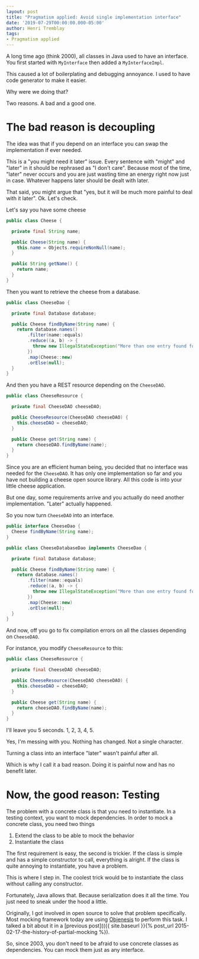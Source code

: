 ```yaml
---
layout: post 
title: "Pragmatism applied: Avoid single implementation interface"
date: '2019-07-29T00:00:00.000-05:00' 
author: Henri Tremblay 
tags:
- Pragmatism applied 
---
```


A long time ago (think 2000), all classes in Java used to have an interface.
You first started with `MyInterface` then added a `MyInterfaceImpl`.

This caused a lot of boilerplating and debugging annoyance.
I used to have code generator to make it easier.

Why were we doing that?

Two reasons. A bad and a good one.

# The bad reason is decoupling

The idea was that if you depend on an interface you can swap the implementation if ever needed.

This is a "you might need it later" issue.
Every sentence with "might" and "later" in it should be rephrased as "I don't care".
Because most of the time, "later" never occurs and you are just wasting time an energy right now just in case.
Whatever happens later should be dealt with later.

That said, you might argue that "yes, but it will be much more painful to deal with it later".
Ok. Let's check.

Let's say you have some cheese

```java
public class Cheese {

  private final String name;

  public Cheese(String name) {
    this.name = Objects.requireNonNull(name);
  }

  public String getName() {
    return name;
  }
}
```

Then you want to retrieve the cheese from a database.

```java
public class CheeseDao {

  private final Database database;

  public Cheese findByName(String name) {
    return database.names()
        .filter(name::equals)
        .reduce((a, b) -> {
          throw new IllegalStateException("More than one entry found for " + name);
        })
        .map(Cheese::new)
        .orElse(null);
  }
}
```

And then you have a REST resource depending on the `CheeseDAO`.

```java
public class CheeseResource {

  private final CheeseDAO cheeseDAO;

  public CheeseResource(CheeseDAO cheeseDAO) {
    this.cheeseDAO = cheeseDAO;
  }

  public Cheese get(String name) {
    return cheeseDAO.findByName(name);
  }
}
```

Since you are an efficient human being, you decided that no interface was needed for the `CheeseDAO`.
It has only one implementation so far and you have not building a cheese open source library.
All this code is into your little cheese application.

But one day, some requirements arrive and you actually do need another implementation.
"Later" actually happened.

So you now turn `CheeseDAO` into an interface.

```java
public interface CheeseDao {
  Cheese findByName(String name);
}

public class CheeseDatabaseDao implements CheeseDao {

  private final Database database;

  public Cheese findByName(String name) {
    return database.names()
        .filter(name::equals)
        .reduce((a, b) -> {
          throw new IllegalStateException("More than one entry found for " + name);
        })
        .map(Cheese::new)
        .orElse(null);
  }
}
```

And now, off you go to fix compilation errors on all the classes depending on `CheeseDAO`.

For instance, you modify `CheeseResource` to this:

```java
public class CheeseResource {

  private final CheeseDAO cheeseDAO;

  public CheeseResource(CheeseDAO cheeseDAO) {
    this.cheeseDAO = cheeseDAO;
  }

  public Cheese get(String name) {
    return cheeseDAO.findByName(name);
  }
}
```

I'll leave you 5 seconds. 1,   2,   3,   4,   5.

Yes, I'm messing with you.
Nothing has changed.
Not a single character.

Turning a class into an interface "later" wasn't painful after all.

Which is why I call it a bad reason. 
Doing it is painful now and has no benefit later.

# Now, the good reason: Testing

The problem with a concrete class is that you need to instantiate.
In a testing context, you want to mock dependencies.
In order to mock a concrete class, you need two things

1. Extend the class to be able to mock the behavior 
2. Instantiate the class

The first requirement is easy, the second is trickier.
If the class is simple and has a simple constructor to call, everything is alright.
If the class is quite annoying to instantiate, you have a problem.

This is where I step in.
The coolest trick would be to instantiate the class without calling any constructor.

Fortunately, Java allows that. 
Because serialization does it all the time.
You just need to sneak under the hood a little.

Originally, I got involved in open source to solve that problem specifically.
Most mocking framework today are using [Objenesis](http://objenesis.org/) to perform this task.
I talked a bit about it in a [previous post](({{ site.baseurl }}{% post_url 2015-02-17-the-history-of-partial-mocking %}). 

So, since 2003, you don't need to be afraid to use concrete classes as dependencies.
You can mock them just as any interface.
